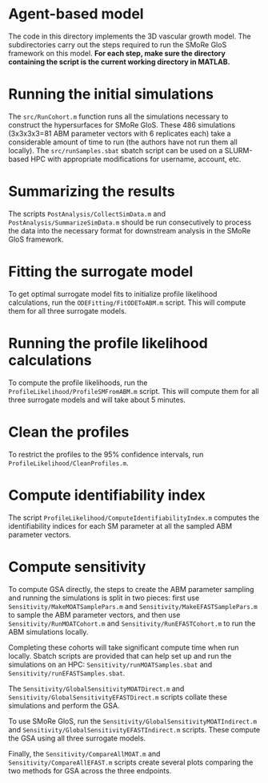 # Agent-based model
The code in this directory implements the 3D vascular growth model.
The subdirectories carry out the steps required to run the SMoRe GloS framework on this model.
**For each step, make sure the directory containing the script is the current working directory in MATLAB.**

# Running the initial simulations
The `src/RunCohort.m` function runs all the simulations necessary to construct the hypersurfaces for SMoRe GloS.
These 486 simulations (3x3x3x3=81 ABM parameter vectors with 6 replicates each) take a considerable amount of time to run (the authors have not run them all locally).
The `src/runSamples.sbat` sbatch script can be used on a SLURM-based HPC with appropriate modifications for username, account, etc.

# Summarizing the results
The scripts `PostAnalysis/CollectSimData.m` and `PostAnalysis/SummarizeSimData.m` should be run consecutively to process the data into the necessary format for downstream analysis in the SMoRe GloS framework.

# Fitting the surrogate model
To get optimal surrogate model fits to initialize profile likelihood calculations, run the `ODEFitting/FitODEToABM.m` script.
This will compute them for all three surrogate models.

# Running the profile likelihood calculations
To compute the profile likelihoods, run the `ProfileLikelihood/ProfileSMFromABM.m` script.
This will compute them for all three surrogate models and will take about 5 minutes.

# Clean the profiles
To restrict the profiles to the 95% confidence intervals, run `ProfileLikelihood/CleanProfiles.m`.

# Compute identifiability index
The script `ProfileLikelihood/ComputeIdentifiabilityIndex.m` computes the identifiability indices for each SM parameter at all the sampled ABM parameter vectors.

# Compute sensitivity
To compute GSA directly, the steps to create the ABM parameter sampling and running the simulations is split in two pieces: first use `Sensitivity/MakeMOATSamplePars.m` and `Sensitivity/MakeEFASTSamplePars.m` to sample the ABM parameter vectors, and then use `Sensitivity/RunMOATCohort.m` and `Sensitivity/RunEFASTCohort.m` to run the ABM simulations locally.

Completing these cohorts will take significant compute time when run locally.
Sbatch scripts are provided that can help set up and run the simulations on an HPC: `Sensitivity/runMOATSamples.sbat` and `Sensitivity/runEFASTSamples.sbat`.

The `Sensitivity/GlobalSensitivityMOATDirect.m` and `Sensitivity/GlobalSensitivityEFASTDirect.m` scripts collate these simulations and perform the GSA.

To use SMoRe GloS, run the `Sensitivity/GlobalSensitivityMOATIndirect.m` and `Sensitivity/GlobalSensitivityEFASTIndirect.m` scripts.
These compute the GSA using all three surrogate models.

Finally, the `Sensitivity/CompareAllMOAT.m` and `Sensitivity/CompareAllEFAST.m` scripts create several plots comparing the two methods for GSA across the three endpoints.